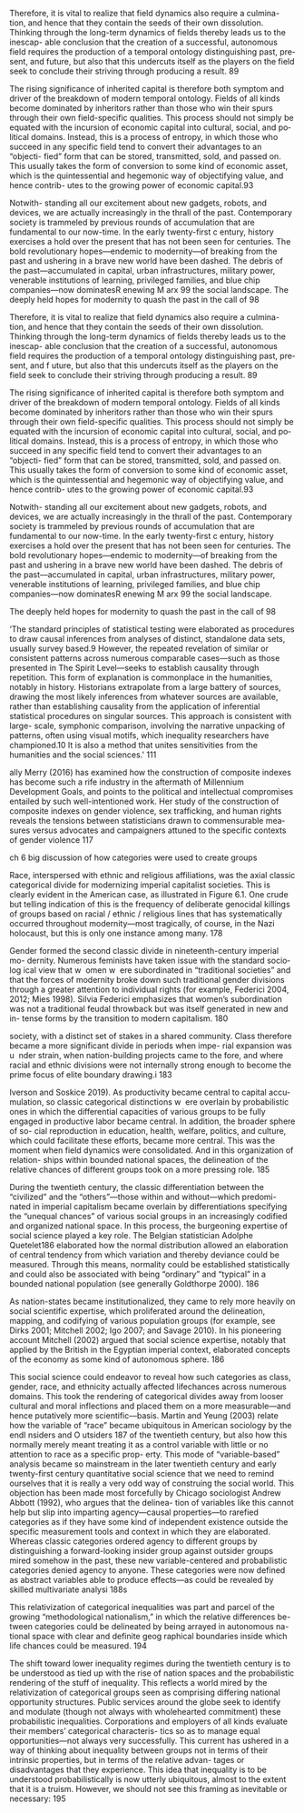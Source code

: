 Therefore, it is vital to realize that field dynamics also require a culmina-
tion, and hence that they contain the seeds of their own dissolution. Thinking
through the long-­term dynamics of fields thereby leads us to the inescap-
able conclusion that the creation of a successful, autonomous field requires
the production of a temporal ontology distinguishing past, pre­sent, and
­future, but also that this undercuts itself as the players on the field seek to
conclude their striving through producing a result. 89

The rising significance of inherited capital is therefore both symptom and
driver of the breakdown of modern temporal ontology. Fields of all kinds
become dominated by inheritors rather than ­those who win their spurs
through their own field-­specific qualities. This pro­cess should not simply be
equated with the incursion of economic capital into cultural, social, and po­
liti­cal domains. Instead, this is a pro­cess of entropy, in which t­hose who
succeed in any specific field tend to convert their advantages to an “objecti-
fied” form that can be stored, transmitted, sold, and passed on. This usually
takes the form of conversion to some kind of economic asset, which is the
quintessential and hegemonic way of objectifying value, and hence contrib-
utes to the growing power of economic capital.93

Notwith- standing all our excitement about new gadgets, robots, and devices, we are
actually increasingly in the thrall of the past. Con­temporary society is
trammeled by previous rounds of accumulation that are fundamental to
our now-­time. In the early twenty-­first c­ entury, history exercises a hold over
the pre­sent that has not been seen for centuries. The bold revolutionary
hopes—­endemic to modernity—of breaking from the past and ushering in
a brave new world have been dashed. The debris of the past—­accumulated
in capital, urban infrastructures, military power, venerable institutions of
learning, privileged families, and blue chip companies—­now dominatesR enewing M arx
99
the social landscape. The deeply held hopes for modernity to quash the
past in the call of  98

Therefore, it is vital to realize that field dynamics also require a culmina- tion, and hence that they contain the seeds of their own dissolution. Thinking through the long-­term dynamics of fields thereby leads us to the inescap- able conclusion that the creation of a successful, autonomous field requires the production of a temporal ontology distinguishing past, pre­sent, and ­f uture, but also that this undercuts itself as the players on the field seek to conclude their striving through producing a result. 89

The rising significance of inherited capital is therefore both symptom and driver of the breakdown of modern temporal ontology. Fields of all kinds become dominated by inheritors rather than ­those who win their spurs through their own field-­specific qualities. This pro­cess should not simply be equated with the incursion of economic capital into cultural, social, and po­ liti­cal domains. Instead, this is a pro­cess of entropy, in which t­hose who succeed in any specific field tend to convert their advantages to an “objecti- fied” form that can be stored, transmitted, sold, and passed on. This usually takes the form of conversion to some kind of economic asset, which is the quin­tes­sen­tial and hegemonic way of objectifying value, and hence contrib- utes to the growing power of economic capital.93


Notwith- standing all our excitement about new gadgets, robots, and devices, we are actually increasingly in the thrall of the past. Con­temporary society is trammeled by previous rounds of accumulation that are fundamental to our now-­time. In the early twenty-­first c­ entury, history exercises a hold over the pre­sent that has not been seen for centuries. The bold revolutionary hopes—­endemic to modernity—of breaking from the past and ushering in a brave new world have been dashed. The debris of the past—­accumulated in capital, urban infrastructures, military power, venerable institutions of learning, privileged families, and blue chip companies—­now dominatesR enewing M arx 99 the social landscape.

The deeply held hopes for modernity to quash the past in the call of  98


‘The standard principles of statistical testing were elaborated as procedures to draw causal inferences from analyses of distinct, standalone data sets, usually survey based.9 However, the repeated revelation of similar or consistent patterns across numerous comparable cases—­such as ­those presented in The Spirit Level—­seeks to establish causality through repetition. This form of explanation is commonplace in the humanities, notably in history. Historians extrapolate from a large battery of sources, drawing the most likely inferences from what­ever sources are available, rather than establishing causality from the application of inferential statistical procedures on singular sources. This approach is consistent with large-­ scale, symphonic comparison, involving the narrative unpacking of patterns, often using visual motifs, which in­equality researchers have championed.10 It is also a method that unites sensitivities from the humanities and the ­social sciences.' 111


ally Merry (2016) has examined how the construction of composite indexes has become such a rife industry in the aftermath of Millennium Development Goals, and points to the politi­cal and intellectual compromises entailed by such well-­intentioned work. Her study of the construction of composite indexes on gender violence, sex trafficking, and ­human rights reveals the tensions between statisticians drawn to commensurable mea­sures versus advocates and campaigners attuned to the specific contexts of gender vio­lence 117 


ch 6
big discussion of how categories were used to create groups


Race, interspersed with ethnic and religious affiliations, was the axial classic categorical divide for modernizing imperial cap­it­al­ist socie­ties. This is clearly evident in the American case, as illustrated in Figure 6.1. One crude but telling indication of this is the frequency of deliberate genocidal killings of groups based on racial / ethnic / religious lines that has systematically occurred throughout modernity—­most tragically, of course, in the Nazi holocaust, but this is only one instance among many. 178

Gender formed the second classic divide in nineteenth-­century imperial mo-
dernity. Numerous feminists have taken issue with the standard so­cio­log­
i­cal view that w
­ omen w
­ ere subordinated in “traditional socie­ties” and that
the forces of modernity broke down such traditional gender divisions
through a greater attention to individual rights (for example, Federici 2004,
2012; Mies 1998). Silvia Federici emphasizes that ­women’s subordination was
not a traditional feudal throwback but was itself generated in new and in-
tense forms by the transition to modern capitalism. 180

society, with a distinct set of stakes in a shared community.
Class therefore became a more significant divide in periods when impe-
rial expansion was u
­ nder strain, when nation-­building proj­ects came to the
fore, and where racial and ethnic divisions ­were not internally strong enough
to become the prime focus of elite boundary drawing.i 183


Iverson and Soskice 2019). As productivity became central to capital accu-
mulation, so classic categorical distinctions w
­ ere overlain by probabilistic
ones in which the differential capacities of vari­ous groups to be fully engaged
in productive ­labor became central. In addition, the broader sphere of so-
cial reproduction in education, health, welfare, politics, and culture, which
could facilitate ­these efforts, became more central. This was the moment
when field dynamics ­were consolidated. And in this organ­ization of relation-
ships within bounded national spaces, the delineation of the relative chances
of dif­fer­ent groups took on a more pressing role. 185

During the twentieth c­entury, the classic differentiation between the
“civilized” and the “­others”—­those within and without—­which predomi-
nated in imperial capitalism became overlain by differentiations specifying
the “unequal chances” of vari­ous social groups in an increasingly codified
and or­ga­nized national space. In this pro­cess, the burgeoning expertise of
social science played a key role. The Belgian statistician Adolphe Quetelet186
elaborated how the normal distribution allowed an elaboration of central
tendency from which variation and thereby deviance could be mea­sured.
Through this means, normality could be established statistically and could
also be associated with being “ordinary” and “typical” in a bounded national
population (see generally Goldthorpe 2000). 186

As nation-­states became institutionalized, they came to rely more heavi­ly
on social scientific expertise, which proliferated around the delineation,
mapping, and codifying of vari­ous population groups (for example, see Dirks
2001; Mitchell 2002; Igo 2007; and Savage 2010). In his pioneering account
Mitchell (2002) argued that social science expertise, notably that applied
by the British in the Egyptian imperial context, elaborated concepts of the
economy as some kind of autonomous sphere. 186


This social science could endeavor to reveal how such categories as class,
gender, race, and ethnicity actually affected lifechances across numerous
domains. This took the rendering of categorical divides away from looser
cultural and moral inflections and placed them on a more measurable—­and
hence putatively more scientific—­basis. Martin and Yeung (2003) relate how
the variable of “race” became ubiquitous in American sociology by the endI nsiders and O utsiders
187
of the twentieth ­century, but also how this normally merely meant treating
it as a control variable with ­little or no attention to race as a specific prop-
erty. This mode of “variable-­based” analy­sis became so mainstream in the
­later twentieth ­century and early twenty-­first ­century quantitative social
science that we need to remind ourselves that it is ­really a very odd way of
construing the social world. This objection has been made most forcefully
by Chicago sociologist Andrew Abbott (1992), who argues that the delinea-
tion of variables like this cannot help but slip into imparting agency—­causal
properties—to rarefied categories as if they have some kind of in­de­pen­dent
existence outside the specific mea­sure­ment tools and context in which they
are elaborated. Whereas classic categories ordered agency to dif­fer­ent groups
by distinguishing a forward-­looking insider group against outsider groups
mired somehow in the past, ­these new variable-­centered and probabilistic
categories denied agency to anyone. ­These categories ­were now defined as
abstract variables able to produce effects—as could be revealed by skilled
multivariate analy­si 188s

This relativization of categorical inequalities was part and parcel of the
growing “methodological nationalism,” in which the relative differences be-
tween categories could be delineated by being arrayed in autonomous na-
tional space with clear and definite geo­g raph­i­cal bound­aries inside which
life chances could be mea­sured. 194

The shift ­toward lower in­equality
regimes during the twentieth ­century is to be understood as tied up with
the rise of nation spaces and the probabilistic rendering of the stuff of in­equality.
This reflects a world mired by the relativization of categorical groups seen
as comprising differing national opportunity structures. Public ser­vices
around the globe seek to identify and modulate (though not always with
­wholehearted commitment) t­hese probabilistic inequalities. Corporations
and employers of all kinds evaluate their members’ categorical characteris-
tics so as to manage equal opportunities—­not always very successfully. This
current has ushered in a way of thinking about in­equality between groups
not in terms of their intrinsic properties, but in terms of the relative advan-
tages or disadvantages that they experience.
This idea that in­equality is to be understood probabilistically is now utterly
ubiquitous, almost to the extent that it is a truism. However, we should not
see this framing as inevitable or necessary: 195
